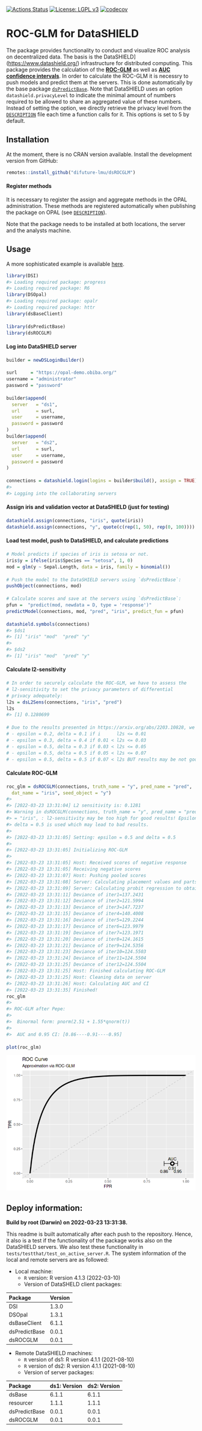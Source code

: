 
<!-- README.md is generated from README.Rmd. Please edit that file -->

[![Actions
Status](https://github.com/difuture-lmu/dsROCGLM/workflows/R-CMD-check/badge.svg)](https://github.com/difuture-lmu/dsROCGLM/actions)
[![License: LGPL
v3](https://img.shields.io/badge/License-LGPL%20v3-blue.svg)](https://www.gnu.org/licenses/lgpl-3.0)
[![codecov](https://codecov.io/gh/difuture-lmu/dsROCGLM/branch/main/graph/badge.svg?token=E8AZRM6XJX)](https://codecov.io/gh/difuture-lmu/dsROCGLM)

# ROC-GLM for DataSHIELD

The package provides functionality to conduct and visualize ROC analysis
on decentralized data. The basis is the
DataSHIELD\](<https://www.datashield.org/>) infrastructure for
distributed computing. This package provides the calculation of the
[**ROC-GLM**](https://www.jstor.org/stable/2676973?seq=1) as well as
[**AUC confidence
intervals**](https://www.jstor.org/stable/2531595?seq=1). In order to
calculate the ROC-GLM it is necessry to push models and predict them at
the servers. This is done automatically by the base package
[`dsPredictBase`](https://github.com/difuture-lmu/dsPredictBase). Note
that DataSHIELD uses an option `datashield.privacyLevel` to indicate the
minimal amount of numbers required to be allowed to share an aggregated
value of these numbers. Instead of setting the option, we directly
retrieve the privacy level from the
[`DESCRIPTION`](https://github.com/difuture-lmu/dsROCGLM/blob/master/DESCRIPTION)
file each time a function calls for it. This options is set to 5 by
default.

## Installation

At the moment, there is no CRAN version available. Install the
development version from GitHub:

``` r
remotes::install_github("difuture-lmu/dsROCGLM")
```

#### Register methods

It is necessary to register the assign and aggregate methods in the OPAL
administration. These methods are registered automatically when
publishing the package on OPAL (see
[`DESCRIPTION`](https://github.com/difuture/dsROCGLM/blob/main/DESCRIPTION)).

Note that the package needs to be installed at both locations, the
server and the analysts machine.

## Usage

A more sophisticated example is available
[here](github.com/difuture-lmu/datashield-roc-glm-demo).

``` r
library(DSI)
#> Loading required package: progress
#> Loading required package: R6
library(DSOpal)
#> Loading required package: opalr
#> Loading required package: httr
library(dsBaseClient)

library(dsPredictBase)
library(dsROCGLM)
```

#### Log into DataSHIELD server

``` r
builder = newDSLoginBuilder()

surl     = "https://opal-demo.obiba.org/"
username = "administrator"
password = "password"

builder$append(
  server   = "ds1",
  url      = surl,
  user     = username,
  password = password
)
builder$append(
  server   = "ds2",
  url      = surl,
  user     = username,
  password = password
)

connections = datashield.login(logins = builder$build(), assign = TRUE)
#> 
#> Logging into the collaborating servers
```

#### Assign iris and validation vector at DataSHIELD (just for testing)

``` r
datashield.assign(connections, "iris", quote(iris))
datashield.assign(connections, "y", quote(c(rep(1, 50), rep(0, 100))))
```

#### Load test model, push to DataSHIELD, and calculate predictions

``` r
# Model predicts if species of iris is setosa or not.
iris$y = ifelse(iris$Species == "setosa", 1, 0)
mod = glm(y ~ Sepal.Length, data = iris, family = binomial())

# Push the model to the DataSHIELD servers using `dsPredictBase`:
pushObject(connections, mod)

# Calculate scores and save at the servers using `dsPredictBase`:
pfun =  "predict(mod, newdata = D, type = 'response')"
predictModel(connections, mod, "pred", "iris", predict_fun = pfun)

datashield.symbols(connections)
#> $ds1
#> [1] "iris" "mod"  "pred" "y"   
#> 
#> $ds2
#> [1] "iris" "mod"  "pred" "y"
```

#### Calculate l2-sensitivity

``` r
# In order to securely calculate the ROC-GLM, we have to assess the
# l2-sensitivity to set the privacy parameters of differential
# privacy adequately:
l2s = dsL2Sens(connections, "iris", "pred")
l2s
#> [1] 0.1280699

# Due to the results presented in https://arxiv.org/abs/2203.10828, we set the privacy parameters to
# - epsilon = 0.2, delta = 0.1 if i      l2s <= 0.01
# - epsilon = 0.3, delta = 0.4 if 0.01 < l2s <= 0.03
# - epsilon = 0.5, delta = 0.3 if 0.03 < l2s <= 0.05
# - epsilon = 0.5, delta = 0.5 if 0.05 < l2s <= 0.07
# - epsilon = 0.5, delta = 0.5 if 0.07 < l2s BUT results may be not good!
```

#### Calculate ROC-GLM

``` r
roc_glm = dsROCGLM(connections, truth_name = "y", pred_name = "pred",
  dat_name = "iris", seed_object = "y")
#> 
#> [2022-03-23 13:31:04] L2 sensitivity is: 0.1281
#> Warning in dsROCGLM(connections, truth_name = "y", pred_name = "pred", dat_name
#> = "iris", : l2-sensitivity may be too high for good results! Epsilon = 0.5 and
#> delta = 0.5 is used which may lead to bad results.
#> 
#> [2022-03-23 13:31:05] Setting: epsilon = 0.5 and delta = 0.5
#> 
#> [2022-03-23 13:31:05] Initializing ROC-GLM
#> 
#> [2022-03-23 13:31:05] Host: Received scores of negative response
#> [2022-03-23 13:31:05] Receiving negative scores
#> [2022-03-23 13:31:07] Host: Pushing pooled scores
#> [2022-03-23 13:31:08] Server: Calculating placement values and parts for ROC-GLM
#> [2022-03-23 13:31:09] Server: Calculating probit regression to obtain ROC-GLM
#> [2022-03-23 13:31:11] Deviance of iter1=137.2431
#> [2022-03-23 13:31:12] Deviance of iter2=121.5994
#> [2022-03-23 13:31:13] Deviance of iter3=147.7237
#> [2022-03-23 13:31:15] Deviance of iter4=140.4008
#> [2022-03-23 13:31:16] Deviance of iter5=129.2244
#> [2022-03-23 13:31:17] Deviance of iter6=123.9979
#> [2022-03-23 13:31:19] Deviance of iter7=123.1971
#> [2022-03-23 13:31:20] Deviance of iter8=124.1615
#> [2022-03-23 13:31:21] Deviance of iter9=124.5356
#> [2022-03-23 13:31:23] Deviance of iter10=124.5503
#> [2022-03-23 13:31:24] Deviance of iter11=124.5504
#> [2022-03-23 13:31:25] Deviance of iter12=124.5504
#> [2022-03-23 13:31:25] Host: Finished calculating ROC-GLM
#> [2022-03-23 13:31:25] Host: Cleaning data on server
#> [2022-03-23 13:31:26] Host: Calculating AUC and CI
#> [2022-03-23 13:31:35] Finished!
roc_glm
#> 
#> ROC-GLM after Pepe:
#> 
#>  Binormal form: pnorm(2.51 + 1.55*qnorm(t))
#> 
#>  AUC and 0.95 CI: [0.86----0.91----0.95]

plot(roc_glm)
```

![](Readme_files/unnamed-chunk-8-1.png)<!-- -->

## Deploy information:

**Build by root (Darwin) on 2022-03-23 13:31:38.**

This readme is built automatically after each push to the repository.
Hence, it also is a test if the functionality of the package works also
on the DataSHIELD servers. We also test these functionality in
`tests/testthat/test_on_active_server.R`. The system information of the
local and remote servers are as followed:

  - Local machine:
      - `R` version: R version 4.1.3 (2022-03-10)
      - Version of DataSHELD client packages:

| Package       | Version |
| :------------ | :------ |
| DSI           | 1.3.0   |
| DSOpal        | 1.3.1   |
| dsBaseClient  | 6.1.1   |
| dsPredictBase | 0.0.1   |
| dsROCGLM      | 0.0.1   |

  - Remote DataSHIELD machines:
      - `R` version of ds1: R version 4.1.1 (2021-08-10)
      - `R` version of ds2: R version 4.1.1 (2021-08-10)
      - Version of server packages:

| Package       | ds1: Version | ds2: Version |
| :------------ | :----------- | :----------- |
| dsBase        | 6.1.1        | 6.1.1        |
| resourcer     | 1.1.1        | 1.1.1        |
| dsPredictBase | 0.0.1        | 0.0.1        |
| dsROCGLM      | 0.0.1        | 0.0.1        |
